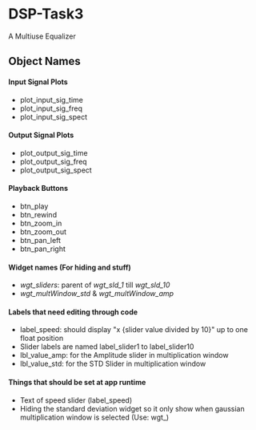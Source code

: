 # DSP-Task3

A Multiuse Equalizer

## Object Names

#### Input Signal Plots

* plot_input_sig_time
* plot_input_sig_freq
* plot_input_sig_spect

#### Output Signal Plots

* plot_output_sig_time
* plot_output_sig_freq
* plot_output_sig_spect

#### Playback Buttons

* btn_play
* btn_rewind
* btn_zoom_in
* btn_zoom_out
* btn_pan_left
* btn_pan_right

#### Widget names (For hiding and stuff)

* *wgt_sliders*: parent of *wgt_sld_1* till *wgt_sld_10*
* *wgt_multWindow_std* & *wgt_multWindow_amp*

#### Labels that need editing through code

* label_speed: should display "x {slider value divided by 10}" up to one float position
* Slider labels are named label_slider1 to label_slider10
* lbl_value_amp: for the Amplitude slider in multiplication window
* lbl_value_std: for the STD Slider in multiplication window

#### Things that should be set at app runtime

* Text of speed slider (label_speed)
* Hiding the standard deviation widget so it only show when gaussian multiplication window is selected
  (Use: wgt_)